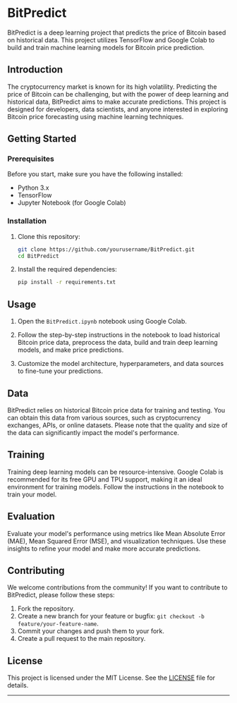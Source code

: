 # BitPredict

BitPredict is a deep learning project that predicts the price of Bitcoin based on historical data. This project utilizes TensorFlow and Google Colab to build and train machine learning models for Bitcoin price prediction.

## Introduction

The cryptocurrency market is known for its high volatility. Predicting the price of Bitcoin can be challenging, but with the power of deep learning and historical data, BitPredict aims to make accurate predictions. This project is designed for developers, data scientists, and anyone interested in exploring Bitcoin price forecasting using machine learning techniques.

## Getting Started

### Prerequisites

Before you start, make sure you have the following installed:

- Python 3.x
- TensorFlow
- Jupyter Notebook (for Google Colab)

### Installation

1. Clone this repository:

   ```bash
   git clone https://github.com/yourusername/BitPredict.git
   cd BitPredict
   ```

2. Install the required dependencies:

   ```bash
   pip install -r requirements.txt
   ```

## Usage

1. Open the `BitPredict.ipynb` notebook using Google Colab.

2. Follow the step-by-step instructions in the notebook to load historical Bitcoin price data, preprocess the data, build and train deep learning models, and make price predictions.

3. Customize the model architecture, hyperparameters, and data sources to fine-tune your predictions.

## Data

BitPredict relies on historical Bitcoin price data for training and testing. You can obtain this data from various sources, such as cryptocurrency exchanges, APIs, or online datasets. Please note that the quality and size of the data can significantly impact the model's performance.

## Training

Training deep learning models can be resource-intensive. Google Colab is recommended for its free GPU and TPU support, making it an ideal environment for training models. Follow the instructions in the notebook to train your model.

## Evaluation

Evaluate your model's performance using metrics like Mean Absolute Error (MAE), Mean Squared Error (MSE), and visualization techniques. Use these insights to refine your model and make more accurate predictions.

## Contributing

We welcome contributions from the community! If you want to contribute to BitPredict, please follow these steps:

1. Fork the repository.
2. Create a new branch for your feature or bugfix: `git checkout -b feature/your-feature-name`.
3. Commit your changes and push them to your fork.
4. Create a pull request to the main repository.

## License

This project is licensed under the MIT License. See the [LICENSE](LICENSE) file for details.

---
